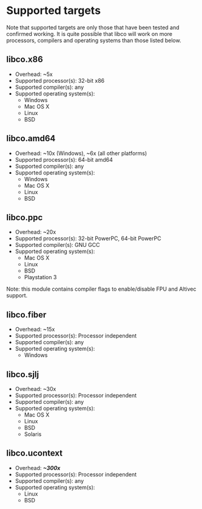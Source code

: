 # Supported targets
Note that supported targets are only those that have been tested and confirmed
working. It is quite possible that libco will work on more processors, compilers
and operating systems than those listed below.

## libco.x86
* Overhead: ~5x
* Supported processor(s): 32-bit x86
* Supported compiler(s): any
* Supported operating system(s):
  * Windows
  * Mac OS X
  * Linux
  * BSD

##   libco.amd64
* Overhead: ~10x (Windows), ~6x (all other platforms)
* Supported processor(s): 64-bit amd64
* Supported compiler(s): any
* Supported operating system(s):
  * Windows
  * Mac OS X
  * Linux
  * BSD

## libco.ppc
* Overhead: ~20x
* Supported processor(s): 32-bit PowerPC, 64-bit PowerPC
* Supported compiler(s): GNU GCC
* Supported operating system(s):
  * Mac OS X
  * Linux
  * BSD
  * Playstation 3

Note: this module contains compiler flags to enable/disable FPU and Altivec
support.

## libco.fiber
* Overhead: ~15x
* Supported processor(s): Processor independent
* Supported compiler(s): any
* Supported operating system(s):
  * Windows

## libco.sjlj
* Overhead: ~30x
* Supported processor(s): Processor independent
* Supported compiler(s): any
* Supported operating system(s):
  * Mac OS X
  * Linux
  * BSD
  * Solaris

## libco.ucontext
* Overhead: ***~300x***
* Supported processor(s): Processor independent
* Supported compiler(s): any
* Supported operating system(s):
  * Linux
  * BSD

